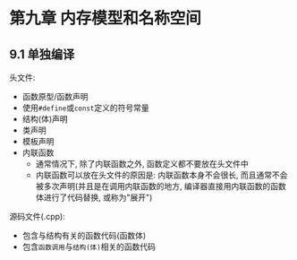 # 第九章 内存模型和名称空间

## 9.1 单独编译

头文件:
- 函数原型/函数声明
- 使用`#define`或`const`定义的符号常量
- 结构(体)声明
- 类声明
- 模板声明
- 内联函数
  - 通常情况下, 除了内联函数之外, 函数定义都不要放在头文件中
  - 内联函数可以放在头文件的原因是: 内联函数本身不会很长, 而且通常不会被多次声明(并且是在调用内联函数的地方, 编译器直接用内联函数的函数体进行了代码替换, 或称为"展开")

源码文件(.cpp):
- 包含与结构有关的函数代码(函数体)
- 包含`函数调用`与`结构(体)`相关的函数代码





